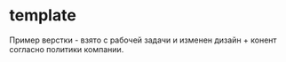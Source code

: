 # template
Пример верстки - взято с рабочей задачи и изменен дизайн + конент согласно политики компании.